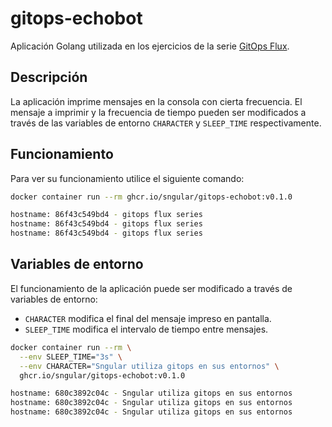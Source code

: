 # gitops-echobot

Aplicación Golang utilizada en los ejercicios de la serie [GitOps Flux](https://github.com/Sngular/gitops-flux-series).

## Descripción

La aplicación imprime mensajes en la consola con cierta frecuencia. El mensaje a imprimir y la frecuencia de tiempo pueden ser modificados a través de las variables de entorno `CHARACTER` y `SLEEP_TIME` respectivamente.

## Funcionamiento

Para ver su funcionamiento utilice el siguiente comando:

```bash
docker container run --rm ghcr.io/sngular/gitops-echobot:v0.1.0

hostname: 86f43c549bd4 - gitops flux series
hostname: 86f43c549bd4 - gitops flux series
hostname: 86f43c549bd4 - gitops flux series
```

## Variables de entorno

El funcionamiento de la aplicación puede ser modificado a través de variables de entorno:

* `CHARACTER` modifica el final del mensaje impreso en pantalla.
* `SLEEP_TIME` modifica el intervalo de tiempo entre mensajes.

```bash
docker container run --rm \
  --env SLEEP_TIME="3s" \
  --env CHARACTER="Sngular utiliza gitops en sus entornos" \
  ghcr.io/sngular/gitops-echobot:v0.1.0

hostname: 680c3892c04c - Sngular utiliza gitops en sus entornos
hostname: 680c3892c04c - Sngular utiliza gitops en sus entornos
hostname: 680c3892c04c - Sngular utiliza gitops en sus entornos
```
